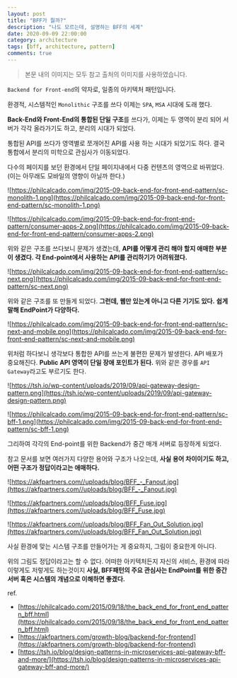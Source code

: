 ```yaml
---
layout: post
title: "BFF가 뭘까?"
description: "나도 모르는데, 설명하는 BFF의 세계"
date: 2020-09-09 22:00:00
category: architecture
tags: [bff, architecture, pattern]
comments: true
---
```


> 본문 내의 이미지는 모두 참고 출처의 이미지를 사용하였습니다.

`Backend for Front-end`의 약자로, 일종의 아키텍처 패턴입니다.

환경적, 시스템적인 `Monolithic` 구조를 쓰다 이제는 `SPA`, `MSA` 시대에 도래 했다. 

**Back-End와 Front-End의 통합된 단일 구조**를 쓰다가, 이제는 두 영역이 분리 되어 서버가 각각 올라가기도 하고, 분리의 시대가 되었다.

통합된 API를 쓰다가 영역별로 쪼개어진 API를 사용 하는 시대가 되었기도 하다. 결국 통합에서 분리의 미학으로 관심사가 이동되었다.

다수의 페이지를 보던 환경에서 단일 페이지내에서 다중 컨텐츠의 영역으로 바뀌었다. (이는 아무래도 모바일의 영향이 아닐까 한다.)

![https://philcalcado.com/img/2015-09-back-end-for-front-end-pattern/sc-monolith-1.png](https://philcalcado.com/img/2015-09-back-end-for-front-end-pattern/sc-monolith-1.png)

![https://philcalcado.com/img/2015-09-back-end-for-front-end-pattern/consumer-apps-2.png](https://philcalcado.com/img/2015-09-back-end-for-front-end-pattern/consumer-apps-2.png)

위와 같은 구조를 쓰다보니 문제가 생겼는데, **API를 어떻게 관리 해야 할지 애매한 부분이 생겼다. 각 End-point에서 사용하는 API를 관리하기가 어려워졌다.** 

![https://philcalcado.com/img/2015-09-back-end-for-front-end-pattern/sc-next.png](https://philcalcado.com/img/2015-09-back-end-for-front-end-pattern/sc-next.png)

위와 같은 구조를 또 만들게 되었다. **그런데, 웹만 있는게 아니고 다른 기기도 있다.** **쉽게 말해 EndPoint가 다양하다.** 

![https://philcalcado.com/img/2015-09-back-end-for-front-end-pattern/sc-next-and-mobile.png](https://philcalcado.com/img/2015-09-back-end-for-front-end-pattern/sc-next-and-mobile.png)

위처럼 하다보니 생각보다 통합한 API를 쓰는게 불편한 문제가 발생한다. API 배포가 중요해진다. **Public API 영역이 단일 장애 포인트가 된다.** 위와 같은 경우를 `API Gateway`라고도 부르기도 한다.

![https://tsh.io/wp-content/uploads/2019/09/api-gateway-design-pattern.png](https://tsh.io/wp-content/uploads/2019/09/api-gateway-design-pattern.png)

![https://philcalcado.com/img/2015-09-back-end-for-front-end-pattern/sc-bff-1.png](https://philcalcado.com/img/2015-09-back-end-for-front-end-pattern/sc-bff-1.png)

그리하여 각각의 End-point를 위한 Backend가 중간 매개 서버로 등장하게 되었다.

참고 문서를 보면 여러가지 다양한 용어와 구조가 나오는데, **사실 용어 차이이기도 하고, 어떤 구조가 정답이라고는 애매하다.** 

![https://akfpartners.com//uploads/blog/BFF_-_Fanout.jpg](https://akfpartners.com//uploads/blog/BFF_-_Fanout.jpg)

![https://akfpartners.com//uploads/blog/BFF_Fuse.jpg](https://akfpartners.com//uploads/blog/BFF_Fuse.jpg)

![https://akfpartners.com//uploads/blog/BFF_Fan_Out_Solution.jpg](https://akfpartners.com//uploads/blog/BFF_Fan_Out_Solution.jpg)

사실 환경에 맞는 시스템 구조를 만들어가는 게 중요하지, 그림이 중요한게 아니다.

위의 그림도 정답이라고는 할 수 없다. 어떠한 아키텍처든지 자신의 서비스, 환경에 따라 이렇게도 저렇게도 하는것이지 **사실, BFF패턴의 주요 관심사는 EndPoint를 위한 중간 서버 혹은 시스템의 개념으로 이해하면 좋겠다.** 

ref.

- [https://philcalcado.com/2015/09/18/the_back_end_for_front_end_pattern_bff.html](https://philcalcado.com/2015/09/18/the_back_end_for_front_end_pattern_bff.html)
- [https://akfpartners.com/growth-blog/backend-for-frontend](https://akfpartners.com/growth-blog/backend-for-frontend)
- [https://tsh.io/blog/design-patterns-in-microservices-api-gateway-bff-and-more/](https://tsh.io/blog/design-patterns-in-microservices-api-gateway-bff-and-more/)
